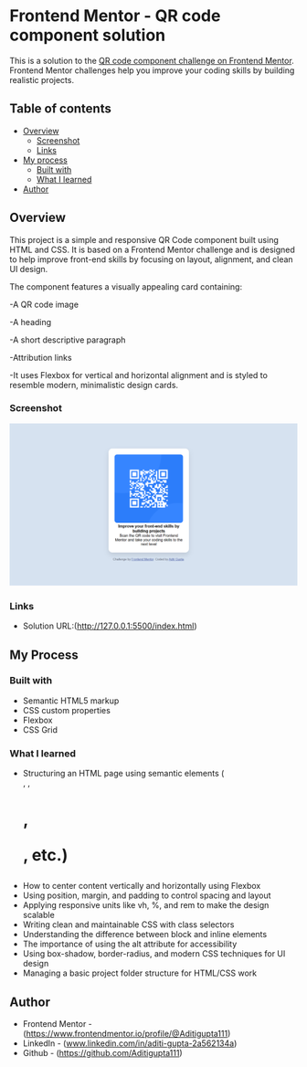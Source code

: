 # Frontend Mentor - QR code component solution

This is a solution to the [QR code component challenge on Frontend Mentor](https://www.frontendmentor.io/challenges/qr-code-component-iux_sIO_H). Frontend Mentor challenges help you improve your coding skills by building realistic projects. 

## Table of contents

- [Overview](#overview)
  - [Screenshot](#screenshot)
  - [Links](#links)
- [My process](#my-process)
  - [Built with](#built-with)
  - [What I learned](#what-i-learned)
- [Author](#author)

## Overview
This project is a simple and responsive QR Code component built using HTML and CSS. It is based on a Frontend Mentor challenge and is designed to help improve front-end skills by focusing on layout, alignment, and clean UI design.

The component features a visually appealing card containing:

-A QR code image

-A heading

-A short descriptive paragraph

-Attribution links

-It uses Flexbox for vertical and horizontal alignment and is styled to resemble modern, minimalistic design cards.

### Screenshot

![](./qr_code_output.png)

### Links

- Solution URL:(http://127.0.0.1:5500/index.html)

## My Process

### Built with

- Semantic HTML5 markup
- CSS custom properties
- Flexbox
- CSS Grid

### What I learned

- Structuring an HTML page using semantic elements (<div>, <img>, <h1>, <p>, etc.)
- How to center content vertically and horizontally using Flexbox
- Using position, margin, and padding to control spacing and layout
- Applying responsive units like vh, %, and rem to make the design scalable
- Writing clean and maintainable CSS with class selectors
- Understanding the difference between block and inline elements
- The importance of using the alt attribute for accessibility
- Using box-shadow, border-radius, and modern CSS techniques for UI design
- Managing a basic project folder structure for HTML/CSS work

## Author

- Frontend Mentor -(https://www.frontendmentor.io/profile/@Aditigupta111)
- LinkedIn - (www.linkedin.com/in/aditi-gupta-2a562134a)
- Github - (https://github.com/Aditigupta111)
